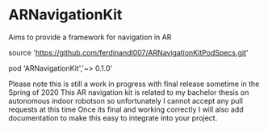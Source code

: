 # ARNavigationKit
Aims to provide a framework for navigation in AR



   source 'https://github.com/ferdinandl007/ARNavigationKitPodSpecs.git'

   pod 'ARNavigationKit','~> 0.1.0'


Please note this is still a work in progress with final release sometime in the Spring of 2020
This AR navigation kit is related to my bachelor thesis on autonomous indoor robotson so unfortunately I cannot accept any pull requests at this time
Once its final and working correctly I will also add documentation to make this easy to integrate into your project.
